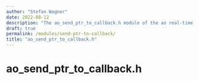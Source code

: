 ```yaml
---
author: "Stefan Wagner"
date: 2022-08-12
description: "The ao_send_ptr_to_callback.h module of the ao real-time operating system."
draft: true
permalink: /modules/send-ptr-to-callback/
title: "ao_send_ptr_to_callback.h"
---
```


# ao_send_ptr_to_callback.h
